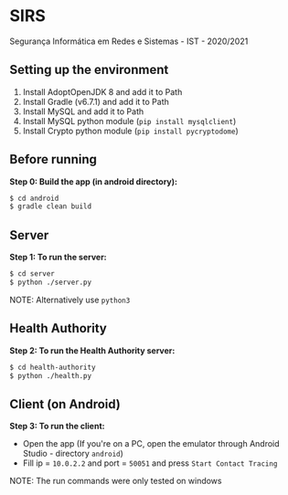 # SIRS
Segurança Informática em Redes e Sistemas - IST - 2020/2021

## Setting up the environment
1. Install AdoptOpenJDK 8 and add it to Path
2. Install Gradle (v6.7.1) and add it to Path
3. Install MySQL and add it to Path
4. Install MySQL python module (`pip install mysqlclient`)
5. Install Crypto python module (`pip install pycryptodome`)

## Before running
**Step 0: Build the app (in android directory):**
 ```sh
 $ cd android
 $ gradle clean build
 ```

## Server

**Step 1: To run the server:**
 ```sh
 $ cd server
 $ python ./server.py
 ```
NOTE: Alternatively use `python3`


 ## Health Authority
 **Step 2: To run the Health Authority server:**
  ```sh
 $ cd health-authority
 $ python ./health.py
 ```


## Client (on Android)
**Step 3: To run the client:**

 - Open the app (If you're on a PC, open the emulator through Android Studio - directory `android`)
 - Fill ip = `10.0.2.2` and port = `50051` and press `Start Contact Tracing`

 NOTE: The run commands were only tested on windows